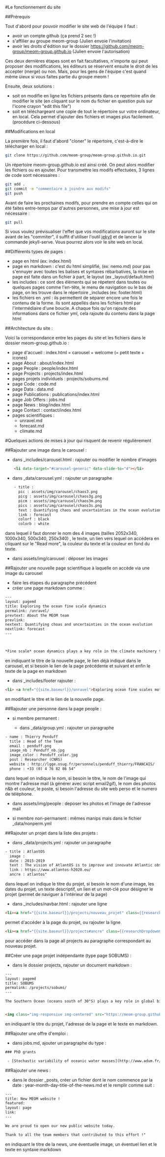 #Le fonctionnement du site

##Prérequis

Tout d'abord pour pouvoir modifier le site web de l'équipe il faut :
  * avoir un compte github (ça prend 2 sec !)
  * s'affilier au groupe meom-group (Julien envoie l'invitation)
  * avoir les droits d'édition sur le dossier https://github.com/meom-group/meom-group.github.io (Julien envoie l'autorisation)

Ces deux dernières étapes sont en fait facultatives, n'importe qui peut proposer des modifications, les éditeurs se réservent ensuite le droit de les accepter (merge) ou non. Mais, pour les gens de l'équipe c'est quand même ùieux si vous faites partie du groupe meom !
 
Ensuite, deux solutions :
  * soit on modifie en ligne les fichiers présents dans ce repertoire afin de modifier le site (en cliquant sur le nom du fichier en question puis sur l'icone crayon "edit this file")
  * soit en téléchargeant une copie de tout le répertoire sur votre ordinateur, en local. Cela permet d'ajouter des fichiers et images plus facilement. (procédure ci-dessous)


##Modifications en local

La première fois, il faut d'abord "cloner" le répertoire, c'est-à-dire le télécharger en local :


```bash
git clone https://github.com/meom-group/meom-group.github.io.git
```

Un répertoire meom-group.github.io est ainsi créé.
On peut alors modifier les fichiers ou en ajouter.
Pour transmettre les modifs effectuées, 3 lignes de code sont nécessaires :


```bash
git add .
git commit -m "commentaire à joindre aux modifs"
git push
```

Avant de faire les prochaines modifs, pour prendre en compte celles qui on été faites entre-temps par d'autres personnes, une mise à jour est nécessaire :


```bash
git pull
```

Si vous voulez prévisualiser l'effet que vos modifications auront sur le site avant de les "commiter", il suffit d'utiliser l'outil [jekyll](https://jekyllrb.com/) et de lancer la commande jekyll-serve. Vous pourrez alors voir le site web en local.


##Différents types de pages :

  * page en html (ex: index.html)
  * page en markdown : c'est du html simplifié, (ex: nemo.md) pour pas s'ennuyer avec toutes les balises et syntaxes rébarbatives, la mise en page est faite dans un fichier à part, le layout (ex _layout/default.html)
  * les includes : ce sont des éléments qui se répetent dans toutes ou quelques pages comme l'en-tête, le menu de navigation ou le bas de page, on les trouve dans le répertoire _includes (ex: footer.html)
  * les fichiers en .yml : ils permettent de séparer encore une fois le contenu de la forme. Ils sont appellés dans les fichiers html par l'intermédiaire d'une boucle. A chaque fois qu'on rajoute des informations dans ce fichier yml, cela rajoute du contenu dans la page html

##Architecture du site :

Voici la correspondance entre les pages du site et les fichiers dans le dossier meom-group.github.io :

  * page d'accueil : index.html = carousel + welcome (= petit texte + icones)
  * page About : about/index.html
  * page People : people/index.html 
  * page Projects : projects/index.html
  * pages projets individuels : projects/sobums.md
  * page Code : code.md
  * page Data : data.md
  * page Publications : publications/index.html
  * page Job Offers : jobs.md
  * page News : blog/index.html
  * page Contact : contact/index.html
  * pages scientifiques :
    * unravel.md
    * forecast.md
    * climate.md
    

#Quelques actions de mises à jour qui risquent de revenir régulièrement

##Rajouter une image dans le carousel :

  * dans _includes/carousel.html :  rajouter ou modifier le nombre d'images

```html
    <li data-target="#carousel-generic" data-slide-to="4"></li>
```


  * dans _data/carousel.yml : rajouter un paragraphe 


```html
    - title :
      pic : assets/img/carousel/chaos3.png
      picg : assets/img/carousel/chaos3g.png
      picm : assets/img/carousel/chaos3m.png
      pics : assets/img/carousel/chaos3s.png
      text : Quantifying chaos and uncertainties in the ocean evolution
      link : forecast
      colorf : black
      colorb : white
```


dans lequel il faut donner le nom des 4 images (tailles 2052x340, 1000x340, 500x340, 250x340) , le texte, un lien vers lequel on accèdera en cliquant sur le "Read more", la couleur du texte et la couleur en fond du texte.

  * dans assets/img/carousel : déposer les images 
  
##Rajouter une nouvelle page scientifique à laquelle on accède via une image du carousel

  * faire les étapes du paragraphe précédent
  * créer une page markdown comme :
  

```html
---
layout: pagemd
title: Exploring the ocean fine scale dynamics
permalink: /unravel/
prevtext: About the MEOM team
prevlink:
nextext: Quantifying choas and uncertainties in the ocean evolution
nextlink: forecast
---



*Fine scale* ocean dynamics plays a key role in the climate machinery through various scale interaction mechanisms. Fine-scale ocean dynamics refer to ocean physical processes occuring at scales smaller than 200km, in the open ocean. This includes a fraction of *mesoscale* processes, with scales close to the first internal Rossby radius (20 to 200km). At mesoscales, oceans are populated by waves motions and coherent eddies, that contribute actively to transporting matter across ocean basins and from equator to poles. Fine scale processes also comprise *submesoscale* processes, with scale smaller than the first internal Rossby radius (1-20km). At submesoscales, oceans are populated by intense vortices, fronts and filaments, all of which are contributing to vertical exchanges between the ocean interior and the surface, fluxing in particular nutrients from the ocean sub-surface to the sun-lit surface layers where primary production occurs.
```


en indiquant le titre de la nouvelle page, le lien déjà indiqué dans le carousel, et si besoin le lien de la page précédente et suivant et enfin le texte de la page en markdown

  * dans _includes/footer rajouter :


```html
<li> <a href="{{site.baseurl}}/unravel">Exploring ocean fine scales motions</a> </li>
```

en modifiant le titre et le lien de la nouvelle page.

##Rajouter une personne dans la page people :

 * si membre permanent :

   * dans _data/group.yml : rajouter un paragraphe


```html
- name : Thierry Penduff
  title : Head of the Team
  email : penduff.png
  image_nb : Penduff_nb.jpg
  image_color : Penduff_color.jpg
  post : Researcher (CNRS)
  website : http://lgge.osug.fr/personnels/penduff_thierry/FRANCAIS/
  phone : +33 (0) 4 76 82 86 54"
```


dans lequel on indique le nom, si besoin le titre, le nom de l'image qui montre l'adresse mail (à générer avec script email2gif), le nom des photos n&b et couleur, le poste, si besoin l'adresse du site web perso et le numero de téléphone.

   * dans assets/img/people : deposer les photos et l'image de l'adresse mail

  * si membre non-permanent : mêmes manips mais dans le fichier _data/nonperm.yml


##Rajouter un projet dans la liste des projets :

  - dans _data/projects.yml : rajouter un paragraphe


```html
- title : AtlantOS
  image :
  date : 2015-2019
  text : The vision of AtlantOS is to improve and innovate Atlantic observing by using the Framework of Ocean Observing to obtain an international, more sustainable, more efficient, more integrated, and fit-for-purpose system. Hence, the AtlantOS initiative will have a long-lasting and sustainable contribution to the societal, economic and scientific benefit arising from this integrated approach. This will be achieved by improving the value for money, extent, completeness, quality and ease of access to Atlantic Ocean data required by industries, product supplying agencies, scientist and citizens.
  link : https://www.atlantos-h2020.eu/
  ancre : atlantos"
```


dans lequel on indique le titre du projet, si besoin le nom d'une image, les dates du projet, un texte descriptif, un lien et un mot-clé pour désigner le projet (permet de naviguer à l'intérieur de la page)

  - dans _includes/navbar.html : rajouter une ligne


```html
<li><a href="{{site.baseurl}}/projects/nouveau_projet" class={{researchDropdownClass}}>Nouveau Projet</a></li>"
```


permet d'accéder à la page du projet, ou rajouter la ligne


```html
<li><a href="{{site.baseurl}}/projects#ancre" class={{researchDropdownClass}}>Nouveau Projet</a></li>"
```


pour accéder dans la page all projects au paragraphe correspondant au nouveau projet.

##Créer une page projet indépendante (type page SOBUMS) :

  - dans le dossier projects, rajouter un document markdown :


```html
---
layout: pagemd
title: SOBUMS
permalink: /projects/sobums/
---

The Southern Ocean (oceans south of 30°S) plays a key role in global biogeochemical cycles. But large environmental changes are ongoing in the Southern Ocean physical and biogeochemical properties. These changes reflect widespread environmental changes that are occurring throughout the southern hemisphere and over the Southern Ocean (changes in surface winds, solar radiation, sea ice cover and glacial melt from Antarctica). How the Southern Ocean primary production and carbon cycle will respond to these changing climate stressors is a matter of concern in the climate science community.


<img class="img-responsive img-centered" src="https://meom-group.github.io/assets/img/projects/sobums-meijers.png" alt="A changing Southern Ocean."/> "
```


en indiquant le titre du projet, l'adresse de la page et le texte en markdown.

##Rajouter une offre d'emploi :

  - dans jobs.md, ajouter un paragraphe du type :


```html
### PhD grants

 - [Stochastic variability of oceanic water masses](http://www.adum.fr/as/ed/voirproposition.pl?langue=fr&site=edtue&matricule_prop=11736);  contact : Thierry Penduff."
```



##Rajouter une news :

  - dans le dossier _posts, créer un fichier dont le nom commence par la date : year-month-day-title-of-the-news.md et le remplir comme suit : 


```html
---
title: New MEOM website !
featured:
layout: page
link:
---

We are proud to open our new public website today.

Thank to all the team members that contributed to this effort !"
```

en indiquant le titre de la news, une éventuelle image, un éventuel lien et le texte en syntaxe markdown


